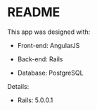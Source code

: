 # README

This app was designed with:

* Front-end: AngularJS

* Back-end: Rails

* Database: PostgreSQL


Details:

* Rails: 5.0.0.1
